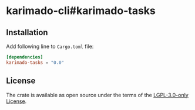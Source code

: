 # karimado-cli#karimado-tasks

## Installation

Add following line to `Cargo.toml` file:

```toml
[dependencies]
karimado-tasks = "0.0"
```

## License

The crate is available as open source under the terms of the [LGPL-3.0-only License](./LICENSE).
